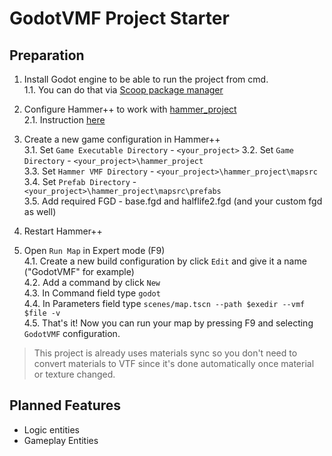 # GodotVMF Project Starter

## Preparation
1. Install Godot engine to be able to run the project from cmd.  
	1.1. You can do that via [Scoop package manager](https://scoop.sh/#/apps?q=godot&id=2fdd7b453f1ef3161d01986e2051c646911a642c)

2. Configure Hammer++ to work with [hammer_project](/hammer_project)  
	2.1. Instruction [here](https://github.com/H2xDev/GodotVMF/blob/master/docs/installation.md)  
3. Create a new game configuration in Hammer++  
	3.1. Set `Game Executable Directory` - `<your_project>`
	3.2. Set `Game Directory` - `<your_project>\hammer_project`  
	3.3. Set `Hammer VMF Directory` - `<your_project>\hammer_project\mapsrc`  
	3.4. Set `Prefab Directory` - `<your_project>\hammer_project\mapsrc\prefabs`  
	3.5. Add required FGD - base.fgd and halflife2.fgd (and your custom fgd as well)  
3. Restart Hammer++  

4. Open `Run Map` in Expert mode (F9)  
4.1. Create a new build configuration by click `Edit` and give it a name ("GodotVMF" for example)  
4.2. Add a command by click `New`  
4.3. In Command field type `godot`  
4.4. In Parameters field type `scenes/map.tscn --path $exedir --vmf $file -v`  
4.5. That's it! Now you can run your map by pressing F9 and selecting `GodotVMF` configuration.
 
> This project is already uses materials sync so you don't need to convert materials to VTF since it's done automatically once material or texture changed.  

## Planned Features
- Logic entities
- Gameplay Entities
